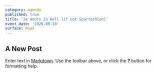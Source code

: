 ```yaml
---
category: agenda
published: true
title: '24 Hours In Hell [if not Spartathlon]'
event_date: '2020-09-18'
surface: Road
---
```

## A New Post

Enter text in [Markdown](http://daringfireball.net/projects/markdown/). Use the toolbar above, or click the **?** button for formatting help.
